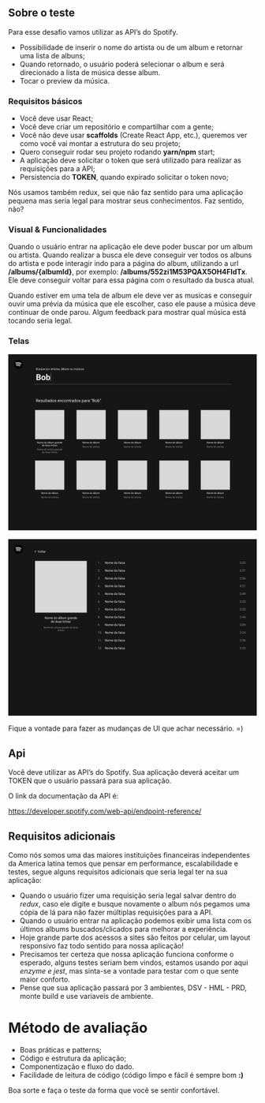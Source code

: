 ## Sobre o teste

Para esse desafio vamos utilizar as API’s do Spotify.

 - Possibilidade de inserir o nome do artista ou de um album e retornar uma lista de albuns;
 - Quando retornado, o usuário poderá selecionar o album e será direcionado a lista de música desse album.
 - Tocar o preview da música.

### Requisitos básicos

- Você deve usar React;
- Você deve criar um repositório e compartilhar com a gente;
- Você não deve usar **scaffolds** (Create React App, etc.), queremos ver como você vai montar a estrutura do seu projeto;
- Quero conseguir rodar seu projeto rodando **yarn/npm** start;
- A aplicação deve solicitar o token que será utilizado para realizar as requisições para a API;
- Persistencia do **TOKEN**, quando expirado solicitar o token novo;

Nós usamos também redux, sei que não faz sentido para uma aplicação pequena mas seria legal para mostrar seus conhecimentos. Faz sentido, não?

### Visual & Funcionalidades

Quando o usuário entrar na aplicação ele deve poder buscar por um album ou artista. Quando realizar a busca ele deve conseguir ver todos os albuns do artista e pode interagir indo para a página do album, utilizando a url **/albums/{albumId}**, por exemplo: **/albums/552zi1M53PQAX5OH4FIdTx**. Ele deve conseguir voltar para essa página com o resultado da busca atual.

Quando estiver em uma tela de album ele deve ver as musicas e conseguir ouvir uma prévia da música que ele escolher, caso ele pause a música deve continuar de onde parou. Algum feedback para mostrar qual música está tocando seria legal.

### Telas

![](https://github.com/Mauricio32/challenger/blob/master/images/albumPage.jpg)

![](https://github.com/Mauricio32/challenger/blob/master/images/list.jpg)

Fique a vontade para fazer as mudanças de UI que achar necessário. =)

## Api

Você deve utilizar as API’s do Spotify. Sua aplicação deverá aceitar um TOKEN que o usuário passará para sua aplicação.

O link da documentação da API é:

https://developer.spotify.com/web-api/endpoint-reference/

## Requisitos adicionais

Como nós somos uma das maiores instituições financeiras independentes da America latina temos que pensar em performance, escalabilidade e testes, segue alguns requisitos adicionais que seria legal ter na sua aplicação:

- Quando o usuário fizer uma requisição seria legal salvar dentro do *redux*, caso ele digite e busque novamente o album nós pegamos uma cópia de lá para não fazer múltiplas requisições para a API.
- Quando o usuário entrar na aplicação podemos exibir uma lista com os últimos albums buscados/clicados para melhorar a experiência.
- Hoje grande parte dos acessos a sites são feitos por celular, um layout responsivo faz todo sentido para nossa aplicação!
- Precisamos ter certeza que nossa aplicação funciona conforme o esperado, alguns testes seriam bem vindos, estamos usando por aqui *enzyme e jest*, mas sinta-se a vontade para testar com o que sente maior conforto.
- Pense que sua aplicação passará por 3 ambientes, DSV - HML - PRD, monte build e use variaveis de ambiente.

# Método de avaliação

- Boas práticas e patterns;
- Código e estrutura da aplicação;
- Componentização e fluxo do dado.
- Facilidade de leitura de código (código limpo e fácil é sempre bom **:)**

Boa sorte e faça o teste da forma que você se sentir confortável.
